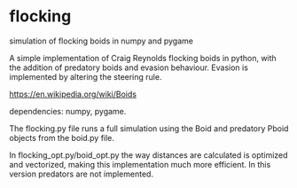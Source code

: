 # flocking
simulation of flocking boids in numpy and pygame

A simple implementation of Craig Reynolds flocking boids in python, with the addition of predatory boids and evasion behaviour. 
Evasion is implemented by altering the steering rule. 

https://en.wikipedia.org/wiki/Boids

dependencies: numpy, pygame.

The flocking.py file runs a full simulation using the Boid and predatory Pboid objects from the boid.py file.

In flocking_opt.py/boid_opt.py the way distances are calculated is optimized and vectorized, making this implementation much more efficient. In this version predators are not implemented.


